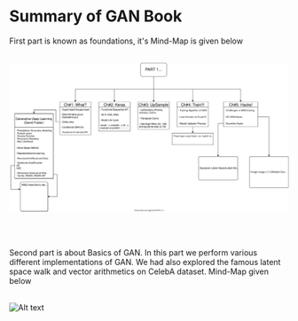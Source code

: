 # Summary of GAN Book

First part is known as foundations, it's Mind-Map is given below
<br><br>

![Alt text](https://raw.githubusercontent.com/m3sibti/python_snippets/master/DataScience/files/gan_book_1_p1.svg)

<br><br>

Second part is about Basics of GAN. In this part we perform various different implementations of GAN. We had also explored the famous latent space walk and vector arithmetics on CelebA dataset. Mind-Map given below
<br><br>

![Alt text](https://raw.githubusercontent.com/m3sibti/python_snippets/master/DataScience/files/gan_book_1_p22.svg)

<br><br>
